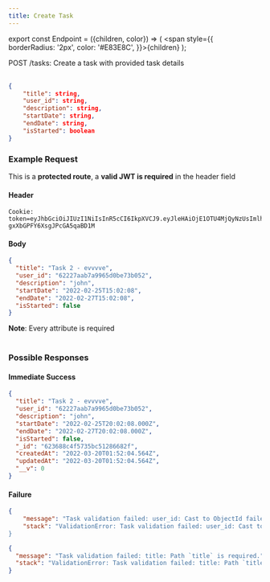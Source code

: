```yaml
---
title: Create Task
---
```


export const Endpoint = ({children, color}) => ( <span style={{
borderRadius: '2px',
color: '#E83E8C',
}}>{children}</span> );

<Endpoint>POST /tasks</Endpoint>: Create a task with provided task details <br></br>

```json
{
    "title": string,
    "user_id": string,
    "description": string,
    "startDate": string,
    "endDate": string,
    "isStarted": boolean
}
```

### Example Request

This is a **protected route**, a **valid JWT is required** in the header field

#### Header

```
Cookie:
token=eyJhbGciOiJIUzI1NiIsInR5cCI6IkpXVCJ9.eyJleHAiOjE1OTU4MjQyNzUsImlhdCI6IjIwMjAtMDctMjdUMDA6MjY6MTUuNzg5NTg0Mi0wNDowMCIsInN1YiI6ImNocmlzIn0.5US2_ITKcfgkpEbfsR-gxXbGPFY6XsgJPcGA5qaBD1M
```

#### Body

```json
{
  "title": "Task 2 - evvvve",
  "user_id": "62227aab7a9965d0be73b052",
  "description": "john",
  "startDate": "2022-02-25T15:02:08",
  "endDate": "2022-02-27T15:02:08",
  "isStarted": false
}
```

**Note**: Every attribute is required <br></br>

### Possible Responses

#### Immediate Success

```json
{
  "title": "Task 2 - evvvve",
  "user_id": "62227aab7a9965d0be73b052",
  "description": "john",
  "startDate": "2022-02-25T20:02:08.000Z",
  "endDate": "2022-02-27T20:02:08.000Z",
  "isStarted": false,
  "_id": "623688c4f5735bc51286682f",
  "createdAt": "2022-03-20T01:52:04.564Z",
  "updatedAt": "2022-03-20T01:52:04.564Z",
  "__v": 0
}
```

#### Failure

```json
{
    "message": "Task validation failed: user_id: Cast to ObjectId failed for value \"62227aab7a99673b052\" (type string) at path \"user_id\"",
    "stack": "ValidationError: Task validation failed: user_id: Cast to ObjectId failed for value \"62227aab7a99673b052\" (type string) at path \"user_id\"
}
```

```json
{
  "message": "Task validation failed: title: Path `title` is required.",
  "stack": "ValidationError: Task validation failed: title: Path `title` is required."
}
```
